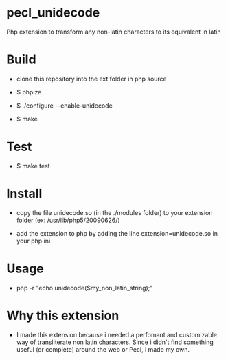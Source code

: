 # pecl_unidecode
Php extension to transform any non-latin characters to its equivalent in latin


# Build

* clone this repository into the ext folder in php source

* $ phpize

* $ ./configure --enable-unidecode

* $ make

# Test

* $ make test

# Install

* copy the file unidecode.so (in the ./modules folder) to your extension folder (ex: /usr/lib/php5/20090626/)

* add the extension to php by adding the line extension=unidecode.so in your php.ini




# Usage

* php -r "echo unidecode($my_non_latin_string);"

# Why this extension

* I made this extension because i needed a perfomant and customizable way of transliterate non latin characters. Since i didn't
find something useful (or complete) around the web or Pecl, i made my own.
